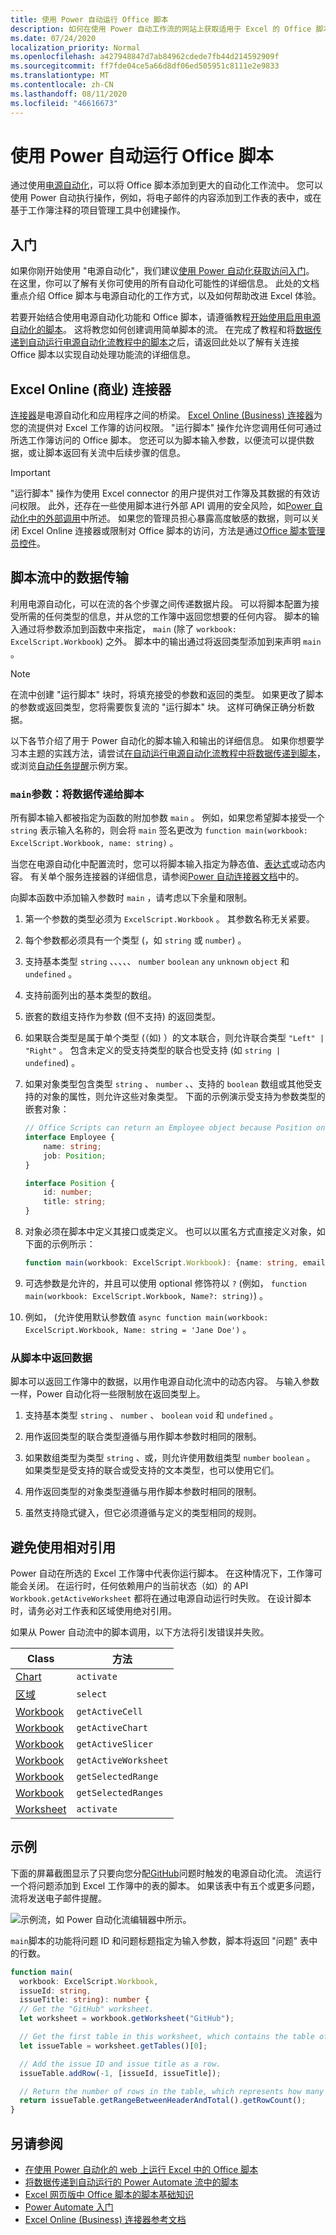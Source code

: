 ```yaml
---
title: 使用 Power 自动运行 Office 脚本
description: 如何在使用 Power 自动工作流的网站上获取适用于 Excel 的 Office 脚本。
ms.date: 07/24/2020
localization_priority: Normal
ms.openlocfilehash: a427948847d7ab84962cdede7fb44d214592909f
ms.sourcegitcommit: ff7fde04ce5a66d8df06ed505951c8111e2e9833
ms.translationtype: MT
ms.contentlocale: zh-CN
ms.lasthandoff: 08/11/2020
ms.locfileid: "46616673"
---
```

# <a name="run-office-scripts-with-power-automate"></a>使用 Power 自动运行 Office 脚本

通过使用[电源自动化](https://flow.microsoft.com)，可以将 Office 脚本添加到更大的自动化工作流中。 您可以使用 Power 自动执行操作，例如，将电子邮件的内容添加到工作表的表中，或在基于工作簿注释的项目管理工具中创建操作。

## <a name="getting-started"></a>入门

如果你刚开始使用 "电源自动化"，我们建议[使用 Power 自动化获取访问入门](/power-automate/getting-started)。 在这里，你可以了解有关你可使用的所有自动化可能性的详细信息。 此处的文档重点介绍 Office 脚本与电源自动化的工作方式，以及如何帮助改进 Excel 体验。

若要开始结合使用电源自动化功能和 Office 脚本，请遵循教程[开始使用启用电源自动化的脚本](../tutorials/excel-power-automate-manual.md)。 这将教您如何创建调用简单脚本的流。 在完成了教程和将[数据传递到自动运行电源自动化流教程中的脚本](../tutorials/excel-power-automate-trigger.md)之后，请返回此处以了解有关连接 Office 脚本以实现自动处理功能流的详细信息。

## <a name="excel-online-business-connector"></a>Excel Online (商业) 连接器

[连接器](/connectors/connectors)是电源自动化和应用程序之间的桥梁。 [Excel Online (Business) 连接器](/connectors/excelonlinebusiness)为您的流提供对 Excel 工作簿的访问权限。 "运行脚本" 操作允许您调用任何可通过所选工作簿访问的 Office 脚本。 您还可以为脚本输入参数，以便流可以提供数据，或让脚本返回有关流中后续步骤的信息。

> [!IMPORTANT]
> "运行脚本" 操作为使用 Excel connector 的用户提供对工作簿及其数据的有效访问权限。 此外，还存在一些使用脚本进行外部 API 调用的安全风险，如[Power 自动化中的外部调用](external-calls.md)中所述。 如果您的管理员担心暴露高度敏感的数据，则可以关闭 Excel Online 连接器或限制对 Office 脚本的访问，方法是通过[Office 脚本管理员控件](https://support.microsoft.com/office/19d3c51a-6ca2-40ab-978d-60fa49554dcf)。

## <a name="data-transfer-in-flows-for-scripts"></a>脚本流中的数据传输

利用电源自动化，可以在流的各个步骤之间传递数据片段。 可以将脚本配置为接受所需的任何类型的信息，并从您的工作簿中返回您想要的任何内容。 脚本的输入通过将参数添加到函数中来指定， `main` (除了 `workbook: ExcelScript.Workbook`) 之外。 脚本中的输出通过将返回类型添加到来声明 `main` 。

> [!NOTE]
> 在流中创建 "运行脚本" 块时，将填充接受的参数和返回的类型。 如果更改了脚本的参数或返回类型，您将需要恢复流的 "运行脚本" 块。 这样可确保正确分析数据。

以下各节介绍了用于 Power 自动化的脚本输入和输出的详细信息。 如果你想要学习本主题的实践方法，请尝试[在自动运行电源自动化流教程中将数据传递到脚本](../tutorials/excel-power-automate-trigger.md)，或浏览[自动任务提醒](../resources/scenarios/task-reminders.md)示例方案。

### <a name="main-parameters-passing-data-to-a-script"></a>`main`参数：将数据传递给脚本

所有脚本输入都被指定为函数的附加参数 `main` 。 例如，如果您希望脚本接受一个 `string` 表示输入名称的，则会将 `main` 签名更改为 `function main(workbook: ExcelScript.Workbook, name: string)` 。

当您在电源自动化中配置流时，您可以将脚本输入指定为静态值、[表达式](/power-automate/use-expressions-in-conditions)或动态内容。 有关单个服务连接器的详细信息，请参阅[Power 自动连接器文档](/connectors/)中的。

向脚本函数中添加输入参数时 `main` ，请考虑以下余量和限制。

1. 第一个参数的类型必须为 `ExcelScript.Workbook` 。 其参数名称无关紧要。

2. 每个参数都必须具有一个类型 (，如 `string` 或 `number`) 。

3. 支持基本类型 `string` 、、、、、 `number` `boolean` `any` `unknown` `object` 和 `undefined` 。

4. 支持前面列出的基本类型的数组。

5. 嵌套的数组支持作为参数 (但不支持) 的返回类型。

6. 如果联合类型是属于单个类型 (（如) ）的文本联合，则允许联合类型 `"Left" | "Right"` 。 包含未定义的受支持类型的联合也受支持 (如 `string | undefined`) 。

7. 如果对象类型包含类型 `string` 、 `number` 、、支持的 `boolean` 数组或其他受支持的对象的属性，则允许这些对象类型。 下面的示例演示受支持为参数类型的嵌套对象：

    ```TypeScript
    // Office Scripts can return an Employee object because Position only contains strings and numbers.
    interface Employee {
        name: string;
        job: Position;
    }

    interface Position {
        id: number;
        title: string;
    }
    ```

8. 对象必须在脚本中定义其接口或类定义。 也可以以匿名方式直接定义对象，如下面的示例所示：

    ```TypeScript
    function main(workbook: ExcelScript.Workbook): {name: string, email: string}
    ```

9. 可选参数是允许的，并且可以使用 optional 修饰符以 `?` (例如， `function main(workbook: ExcelScript.Workbook, Name?: string)`) 。

10. 例如， (允许使用默认参数值 `async function main(workbook: ExcelScript.Workbook, Name: string = 'Jane Doe')` 。

### <a name="returning-data-from-a-script"></a>从脚本中返回数据

脚本可以返回工作簿中的数据，以用作电源自动化流中的动态内容。 与输入参数一样，Power 自动化将一些限制放在返回类型上。

1. 支持基本类型 `string` 、 `number` 、 `boolean` `void` 和 `undefined` 。

2. 用作返回类型的联合类型遵循与用作脚本参数时相同的限制。

3. 如果数组类型为类型 `string` 、或，则允许使用数组类型 `number` `boolean` 。 如果类型是受支持的联合或受支持的文本类型，也可以使用它们。

4. 用作返回类型的对象类型遵循与用作脚本参数时相同的限制。

5. 虽然支持隐式键入，但它必须遵循与定义的类型相同的规则。

## <a name="avoid-using-relative-references"></a>避免使用相对引用

Power 自动在所选的 Excel 工作簿中代表你运行脚本。 在这种情况下，工作簿可能会关闭。 在运行时，任何依赖用户的当前状态（如）的 API `Workbook.getActiveWorksheet` 都将在通过电源自动运行时失败。 在设计脚本时，请务必对工作表和区域使用绝对引用。

如果从 Power 自动流中的脚本调用，以下方法将引发错误并失败。

| Class | 方法 |
|--|--|
| [Chart](/javascript/api/office-scripts/excelscript/excelscript.chart) | `activate` |
| [区域](/javascript/api/office-scripts/excelscript/excelscript.range) | `select` |
| [Workbook](/javascript/api/office-scripts/excelscript/excelscript.workbook) | `getActiveCell` |
| [Workbook](/javascript/api/office-scripts/excelscript/excelscript.workbook) | `getActiveChart` |
| [Workbook](/javascript/api/office-scripts/excelscript/excelscript.workbook) | `getActiveSlicer` |
| [Workbook](/javascript/api/office-scripts/excelscript/excelscript.workbook) | `getActiveWorksheet` |
| [Workbook](/javascript/api/office-scripts/excelscript/excelscript.workbook) | `getSelectedRange` |
| [Workbook](/javascript/api/office-scripts/excelscript/excelscript.workbook) | `getSelectedRanges` |
| [Worksheet](/javascript/api/office-scripts/excelscript/excelscript.workbook) | `activate` |

## <a name="example"></a>示例

下面的屏幕截图显示了只要向您分配[GitHub](https://github.com/)问题时触发的电源自动化流。 流运行一个将问题添加到 Excel 工作簿中的表的脚本。 如果该表中有五个或更多问题，流将发送电子邮件提醒。

![示例流，如 Power 自动化流编辑器中所示。](../images/power-automate-parameter-return-sample.png)

`main`脚本的功能将问题 ID 和问题标题指定为输入参数，脚本将返回 "问题" 表中的行数。

```TypeScript
function main(
  workbook: ExcelScript.Workbook,
  issueId: string,
  issueTitle: string): number {
  // Get the "GitHub" worksheet.
  let worksheet = workbook.getWorksheet("GitHub");

  // Get the first table in this worksheet, which contains the table of GitHub issues.
  let issueTable = worksheet.getTables()[0];

  // Add the issue ID and issue title as a row.
  issueTable.addRow(-1, [issueId, issueTitle]);

  // Return the number of rows in the table, which represents how many issues are assigned to this user.
  return issueTable.getRangeBetweenHeaderAndTotal().getRowCount();
}
```

## <a name="see-also"></a>另请参阅

- [在使用 Power 自动化的 web 上运行 Excel 中的 Office 脚本](../tutorials/excel-power-automate-manual.md)
- [将数据传递到自动运行的 Power Automate 流中的脚本](../tutorials/excel-power-automate-trigger.md)
- [Excel 网页版中 Office 脚本的脚本基础知识](scripting-fundamentals.md)
- [Power Automate 入门](/power-automate/getting-started)
- [Excel Online (Business) 连接器参考文档](/connectors/excelonlinebusiness/)
